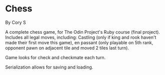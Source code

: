 # Chess
By Cory S

A complete chess game, for The Odin Project's Ruby course (final project).
Includes all legal moves, including: Castling (only if king and rook haven't made their first move this game), en passant (only playable on 5th rank, opponent pawn on adjacent tile and moved 2 tiles last turn).

Game looks for check and checkmate each turn.

Serialization allows for saving and loading.
